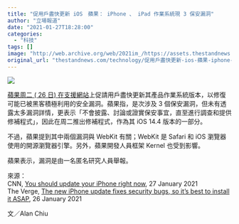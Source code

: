 ```yaml
---
title: "促用戶盡快更新 iOS　蘋果： iPhone 、 iPad 作業系統現 3 保安漏洞"
author: "立場報道"
date: "2021-01-27T18:28:00"
categories:
  - "科技"
tags: []
image: "http://web.archive.org/web/2021im_/https://assets.thestandnews.com/media/photos/20200127-1320copy_cW40j_diSnuT5.png"
original_url: "thestandnews.com/technology/促用戶盡快更新-ios-蘋果-iphone-ipad-作業系統現-3-保安漏洞"
---
```

![](http://web.archive.org/web/2021im_/https://assets.thestandnews.com/media/photos/20200127-1320copy_cW40j_diSnuT5.png)

[蘋果周二 ( 26 日) 在支援網站](http://web.archive.org/web/20211229091856/https://support.apple.com/en-us/HT212146)上促請用戶盡快更新其產品作業系統版本，以修復可能已被黑客積極利用的安全漏洞。蘋果指，是次涉及 3 個保安漏洞，但未有透露太多漏洞詳情，更表示「不會披露、討論或證實保安事宜，直至進行調查和提供修補程式」，因此在周二推出修補程式，作為其 iOS 14.4 版本的一部分。

不過，蘋果提到其中兩個漏洞與 WebKit 有關；WebKit 是 Safari 和 iOS 瀏覽器使用的開源瀏覽器引擎。另外，蘋果開發人員框架 Kernel 也受到影響。

蘋果表示，漏洞是由一名匿名研究人員舉報。

來源：  
CNN, [You should update your iPhone right now](http://web.archive.org/web/20211229091856/https://edition.cnn.com/2021/01/26/tech/iphone-ipad-ios-14-4-update/index.html), 27 January 2021  
The Verge, [The new iPhone update fixes security bugs, so it’s best to install it ASAP](http://web.archive.org/web/20211229091856/https://www.theverge.com/2021/1/26/22251149/iphone-update-14-4-fixes-exploited-security-vulnerabilities), 26 January 2021

文／Alan Chiu